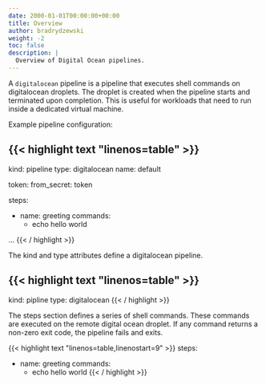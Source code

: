 ```yaml
---
date: 2000-01-01T00:00:00+00:00
title: Overview
author: bradrydzewski
weight: -2
toc: false
description: |
  Overview of Digital Ocean pipelines.
---
```


A `digitalocean` pipeline is a pipeline that executes shell commands on digitalocean droplets. The droplet is created when the pipeline starts and terminated upon completion. This is useful for workloads that need to run inside a dedicated virtual machine.

Example pipeline configuration:

{{< highlight text "linenos=table" >}}
---
kind: pipeline
type: digitalocean
name: default

token:
  from_secret: token

steps:
- name: greeting
  commands:
  - echo hello world

...
{{< / highlight >}}

The kind and type attributes define a digitalocean pipeline.

{{< highlight text "linenos=table" >}}
---
kind: pipline
type: digitalocean
{{< / highlight >}}

The steps section defines a series of shell commands. These commands are executed on the remote digital ocean droplet. If any command returns a non-zero exit code, the pipeline fails and exits.

{{< highlight text "linenos=table,linenostart=9" >}}
steps:
- name: greeting
  commands:
  - echo hello world
{{< / highlight >}}

